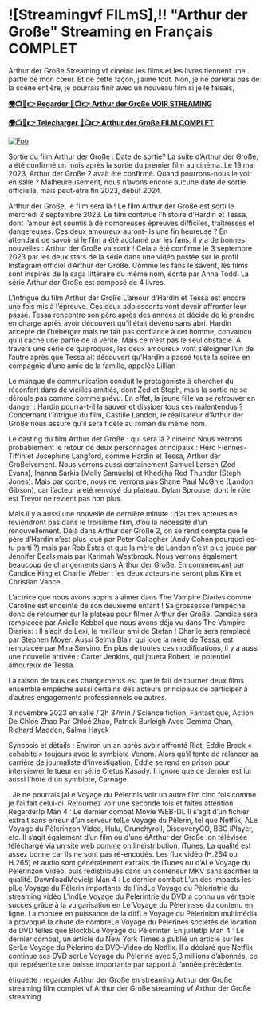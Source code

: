 # ![Streamingvf FILmS],!! "Arthur der Große" Streaming en Français COMPLET


Arthur der Große Streaming vf cineinc les films et les livres tiennent une partie de mon cœur. Et de cette façon, j’aime tout. Non, je ne parlerai pas de la scène entière, je pourrais finir avec un nouveau film si je le faisais,

[**🌍📺📱👉 Regarder 🔴📺👉 Arthur der Große VOIR STREAMING**](https://bit.ly/Most-popular-Movies)

[**🌍📺📱👉 Telecharger 🔴📺👉 Arthur der Große FILM COMPLET**](https://bit.ly/Most-popular-Movies)

[![Foo](https://static.wixstatic.com/media/b249f9_adac8f70fb3f45b88691696c77de18f3~mv2.gif)](https://bit.ly/Most-popular-Movies)

Sortie du film Arthur der Große : Date de sortie? La suite d’Arthur der Große, a été confirmé un mois après la sortie du premier film au cinéma. Le 19 mai 2023, Arthur der Große 2 avait été confirmé. Quand pourrons-nous le voir en salle ? Malheureusement, nous n’avons encore aucune date de sortie officielle, mais peut-être fin 2023, début 2024.

Arthur der Große, le film sera là ! Le film Arthur der Große est sorti le mercredi 2 septembre 2023. Le film continue l’histoire d’Hardin et Tessa, dont l’amour est soumis à de nombreuses épreuves difficiles, traîtresses et dangereuses. Ces deux amoureux auront-ils une fin heureuse ? En attendant de savoir si le film a été acclamé par les fans, il y a de bonnes nouvelles : Arthur der Große va sortir ! Cela a été confirmé le 3 septembre 2023 par les deux stars de la série dans une vidéo postée sur le profil Instagram officiel d’Arthur der Große. Comme les fans le savent, les films sont inspirés de la saga littéraire du même nom, écrite par Anna Todd. La série Arthur der Große est composé de 4 livres.

L’intrigue du film Arthur der Große L’amour d’Hardin et Tessa est encore une fois mis à l’épreuve. Ces deux adolescents vont devoir affronter leur passé. Tessa rencontre son père après des années et décide de le prendre en charge après avoir découvert qu’il était devenu sans abri. Hardin accepte de l’héberger mais ne fait pas confiance à cet homme, convaincu qu’il cache une partie de la vérité. Mais ce n’est pas le seul obstacle. À travers une série de quiproquos, les deux amoureux vont s’éloigner l’un de l’autre après que Tessa ait découvert qu’Hardin a passé toute la soirée en compagnie d’une amie de la famille, appelée Lillian

Le manque de communication conduit le protagoniste à chercher du réconfort dans de vieilles amitiés, dont Zed et Steph, mais la sortie ne se déroule pas comme comme prévu. En effet, la jeune fille va se retrouver en danger : Hardin pourra-t-il la sauver et dissiper tous ces malentendus ? Concernant l’intrigue du film, Castille Landon, le réalisateur d’Arthur der Große nous assure qu’il sera fidèle au roman du même nom.

Le casting du film Arthur der Große : qui sera là ? cineinc Nous verrons probablement le retour de deux personnages principaux : Héro Fiennes-Tiffin et Josephine Langford, comme Hardin et Tessa, Arthur der Großeivement. Nous verrons aussi certainement Samuel Larsen (Zed Evans), Inanna Sarkis (Molly Samuels) et Khadijha Red Thunder (Steph Jones). Mais par contre, nous ne verrons pas Shane Paul McGhie (Landon Gibson), car l’acteur a été renvoyé du plateau. Dylan Sprouse, dont le rôle est Trevor ne revient pas non plus.

Mais il y a aussi une nouvelle de dernière minute : d’autres acteurs ne reviendront pas dans le troisième film, d’où la nécessité d’un renouvellement. Déjà dans Arthur der Große 2, on se rend compte que le père d’Hardin n’est plus joué par Peter Gallagher (Andy Cohen pourquoi es-tu parti ?) mais par Rob Estes et que la mère de Landon n’est plus jouée par Jennifer Beals mais par Karimah Westbrook. Nous verrons également beaucoup de changements dans Arthur der Große. En commençant par Candice King et Charlie Weber : les deux acteurs ne seront plus Kim et Christian Vance.

L’actrice que nous avons appris à aimer dans The Vampire Diaries comme Caroline est enceinte de son deuxième enfant ! Sa grossesse l’empêche donc de retourner sur le plateau pour filmer Arthur der Große. Candice sera remplacée par Arielle Kebbel que nous avons déjà vu dans The Vampire Diaries: : Il s’agit de Lexi, le meilleur ami de Stefan ! Charlie sera remplacé par Stephen Moyer. Aussi Selma Blair, qui joue la mère de Tessa, est remplacée par Mira Sorvino. En plus de toutes ces modifications, il y a aussi une nouvelle arrivée : Carter Jenkins, qui jouera Robert, le potentiel amoureux de Tessa.

La raison de tous ces changements est que le fait de tourner deux films ensemble empêche aussi certains des acteurs principaux de participer à d’autres engagements professionnels ou autres.

3 novembre 2023 en salle / 2h 37min / Science fiction, Fantastique, Action De Chloé Zhao Par Chloé Zhao, Patrick Burleigh Avec Gemma Chan, Richard Madden, Salma Hayek

Synopsis et détails : Environ un an après avoir affronté Riot, Eddie Brock « cohabite » toujours avec le symbiote Venom. Alors qu’il tente de relancer sa carrière de journaliste d'investigation, Eddie se rend en prison pour interviewer le tueur en série Cletus Kasady. Il ignore que ce dernier est lui aussi l'hôte d'un symbiote, Carnage.

. Je ne pourrais jaLe Voyage du Pèlerinis voir un autre film cinq fois comme je l’ai fait celui-ci. Retournez voir une seconde fois et faites attention. RegarderIp Man 4 : Le dernier combat Movie WEB-DL Il s’agit d’un fichier extrait sans erreur d’un serveur telLe Voyage du Pèlerin, tel que Netflix, ALe Voyage du Pèlerinzon Video, Hulu, Crunchyroll, DiscoveryGO, BBC iPlayer, etc. Il s’agit également d’un film ou d’une éArthur der Große ion télévisée téléchargé via un site web comme on lineistribution, iTunes. La qualité est assez bonne car ils ne sont pas ré-encodés. Les flux vidéo (H.264 ou H.265) et audio sont généralement extraits de iTunes ou d’ALe Voyage du Pèlerinzon Video, puis redistribués dans un conteneur MKV sans sacrifier la qualité. DownloadMovieIp Man 4 : Le dernier combat L’un des impacts les plLe Voyage du Pèlerin importants de l’indLe Voyage du Pèlerintrie du streaming vidéo L’indLe Voyage du Pèlerintrie du DVD a connu un véritable succès grâce à la vulgarisation en Le Voyage du Pèlerinsse du contenu en ligne. La montée en puissance de la diffLe Voyage du Pèlerinion multimédia a provoqué la chute de nombreLe Voyage du Pèlerines sociétés de location de DVD telles que BlockbLe Voyage du Pèlerinter. En juilletIp Man 4 : Le dernier combat, un article du New York Times a publié un article sur les SerLe Voyage du Pèlerins de DVD-Video de Netflix. Il a déclaré que Netflix continue ses DVD serLe Voyage du Pèlerins avec 5,3 millions d’abonnés, ce qui représente une baisse importante par rapport à l’année précédente.

étiquette : regarder Arthur der Große en streaming Arthur der Große streaming film complet vf Arthur der Große streaming vf Arthur der Große streaming
